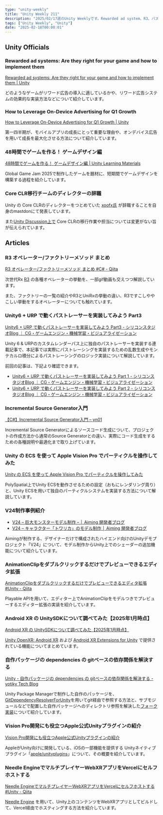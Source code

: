 ```yaml
---
type: "unity-weekly"
title: "Unity Weekly 211"
description: "2025/02/17週のUnity Weeklyです。Rewarded ad system、R3、パストレーシング、Unity ECS、Incremental Source Generatorなどについて取り上げています。"
tags: ["Unity Weekly", "Unity"]
date: "2025-02-18T00:00:01"
---
```


## Unity Officials

### Rewarded ad systems: Are they right for your game and how to implement them

[Rewarded ad systems: Are they right for your game and how to implement them | Unity](https://unity.com/blog/rewarded-ad-systems)

どのようなゲームがリワード広告の導入に適しているかや、リワード広告システムの効果的な実装方法などについて紹介しています。

### How to Leverage On-Device Advertising for Q1 Growth

[How to Leverage On-Device Advertising for Q1 Growth | Unity](https://unity.com/blog/leverage-on-device-advertising-q1-growth)

第一四半期が、モバイルアプリの成長にとって重要な理由や、オンデバイス広告を用いて成長を最大化させる方法について紹介しています。

### 48時間でゲームを作る！ ゲームデザイン編

[48時間でゲームを作る！ ゲームデザイン編 | Unity Learning Materials](https://learning.unity3d.jp/10684/)

Global Game Jam 2025で制作したゲームを題材に、短期間でゲームデザインを構築する過程を紹介しています。

### Core CLR移行チームのディレクターの辞職

Unity の Core CLRのディレクターをつとめていた [xoofx氏](https://mastodon.social/@xoofx/113997304444307991) が辞職することを自身のmastdonにて発表しています。

また[Unity Discussion上で](https://discussions.unity.com/t/coreclr-and-net-modernization-unite-2024/1519272/428) Core CLRの移行作業や担当については変更がない旨が伝えられています。

## Articles

### R3 オペレーター/ファクトリーメソッド まとめ

[R3 オペレーター/ファクトリーメソッド まとめ #C# - Qiita](https://qiita.com/toRisouP/items/3d045aa248824571b809)

次世代Rx [R3](https://github.com/Cysharp/R3) の各種オペレーターの挙動を、一部gif動画も交えつつ解説しています。

また、ファクトリーの一覧の紹介やR3とUniRxの挙動の違い、R3ですこしややこしい挙動をするオペレーターについても触れています。

### Unity6 + URP で動くパストレーサーを実装してみよう Part3

[Unity6 + URP で動くパストレーサーを実装してみよう Part3 - シリコンスタジオBlog ｜ CG・ゲームエンジン・機械学習・ビジュアライゼーション](https://blog.siliconstudio.co.jp/2025/02/2189/)

Unity 6 & URPのカスタムレンダーパス上に独自のパストレーサーを実装する連載記事で、本記事では実際にパストレーシングを実装するための乱数生成やモンテカルロ積分によるパストレーシングのロジック実装について解説しています。

前回の記事は、下記より確認できます。

- [Unity6 + URP で動くパストレーサーを実装してみよう Part 1 - シリコンスタジオBlog ｜ CG・ゲームエンジン・機械学習・ビジュアライゼーション](https://blog.siliconstudio.co.jp/2024/12/1923/)
- [Unity6 + URP で動くパストレーサーを実装してみよう Part 2 - シリコンスタジオBlog ｜ CG・ゲームエンジン・機械学習・ビジュアライゼーション](https://blog.siliconstudio.co.jp/2025/02/2146/)

### Incremental Source Generator入門

[【C#】Incremental Source Generator入門 – yn01](https://yn01.dev/blog/introduction-to-incremental-source-generator/)

Incremental Source Generatorによるソースコード生成について、プロジェクトの作成方法から通常のSource Generatorとの違い、実際にコード生成をするための各種説明や最適化まで取り上げています。

### Unity の ECS を使って Apple Vision Pro でパーティクルを操作してみた

[Unity の ECS を使って Apple Vision Pro でパーティクルを操作してみた](https://zenn.dev/meson/articles/ecs-for-polyspatial)

PolySpatial上でUnity ECSを動作させるための設定（おもにレンダリング周り）と、Unity ECSを用いて独自のパーティクルシステムを実装する方法について解説しています。

### V24制作事例紹介

- [V24 – 巨大モンスターモデル制作 – │ Aiming 開発者ブログ](https://developer.aiming-inc.com/design/post-11828/)
- [V24 – キャラクター「トワリカ」のモデル制作 │ Aiming 開発者ブログ](https://developer.aiming-inc.com/design/post-11689/)

Aimingが制作する、デザイナーだけで構成されたハイエンド向けのUnityデモプロジェクト「V24」について、モデル制作からUnity上でのシェーダーの追加機能について紹介しています。

### AnimationClipをダブルクリックするだけでプレビューできるエディタ拡張 

[AnimationClipをダブルクリックするだけでプレビューできるエディタ拡張 #Unity - Qiita](https://qiita.com/ScreenPocket/items/000ea4ba53a744621524)

Playable APIを用いて、エディター上でAnimationClipをモデルつきでプレビューするエディター拡張の実装を紹介しています。

### Android XR の UnitySDKについて調べてみた【2025年1月時点】

[Android XR の UnitySDKについて調べてみた【2025年1月時点】](https://zenn.dev/hololab/articles/714f232ea176ac)

[Unity OpenXR: Android XR](https://docs.unity3d.com/Packages/com.unity.xr.androidxr-openxr@0.4/manual/index.html) および [Android XR Extensions for Unity](https://developer.android.com/develop/xr/unity?hl=ja) で提供されている機能についてまとめています。

### 自作パッケージの dependencies の gitベースの依存関係を解決する

[Unity - 自作パッケージの dependencies の gitベースの依存関係を解決する - yotiky Tech Blog](https://yotiky.hatenablog.com/entry/unity_gitdependencyresolver?utm_source=feed)

Unity Package Managerで制作した自作のパッケージを、[GitDependencyResolverForUnity](https://github.com/mob-sakai/GitDependencyResolverForUnity)を用いてgit経由で参照する方法と、サブモジュールなどで配置した自作パッケージへのディレクトリ参照を解決した[フォーク実装](https://github.com/yotiky/GitDependencyResolverForUnity)について紹介しています。

### Vision Pro開発にも役立つApple公式Unityプラグインの紹介

[Vision Pro開発にも役立つApple公式Unityプラグインの紹介](https://zenn.dev/hololab/articles/6fea13ae43e903)

AppleがUnity向けに開発している、iOSの一部機能を提供する Unityネイティブプラグイン「[apple/unityplugins](https://github.com/apple/unityplugins)」について、その概要を紹介しています。

### Needle EngineでマルチプレイヤーWebXRアプリをVercelにセルフホストする 

[Needle EngineでマルチプレイヤーWebXRアプリをVercelにセルフホストする #Unity - Qiita](https://qiita.com/yanosen_jp/items/8362f1ca36f9012ac923)

[Needle Engine](https://engine.needle.tools/docs/) を用いて、Unity上のコンテンツをWebXRアプリとしてビルドして、Vercel経由でホスティングする方法を紹介しています。
